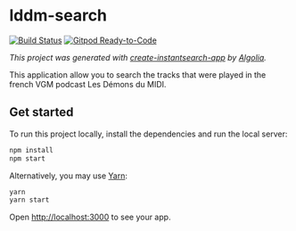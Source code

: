 # lddm-search

[![Build Status](https://travis-ci.org/HugoGEORGET/lddm-search.svg?branch=master)](https://travis-ci.org/HugoGEORGET/lddm-search)
[![Gitpod Ready-to-Code](https://img.shields.io/badge/Gitpod-Ready--to--Code-blue?logo=gitpod)](https://gitpod.io/#https://github.com/HugoGEORGET/lddm-search)

_This project was generated with [create-instantsearch-app](https://github.com/algolia/create-instantsearch-app) by [Algolia](https://algolia.com)._

This application allow you to search the tracks that were played in the french VGM podcast Les Démons du MIDI.

## Get started

To run this project locally, install the dependencies and run the local server:

```sh
npm install
npm start
```

Alternatively, you may use [Yarn](https://http://yarnpkg.com/):

```sh
yarn
yarn start
```

Open <http://localhost:3000> to see your app.
